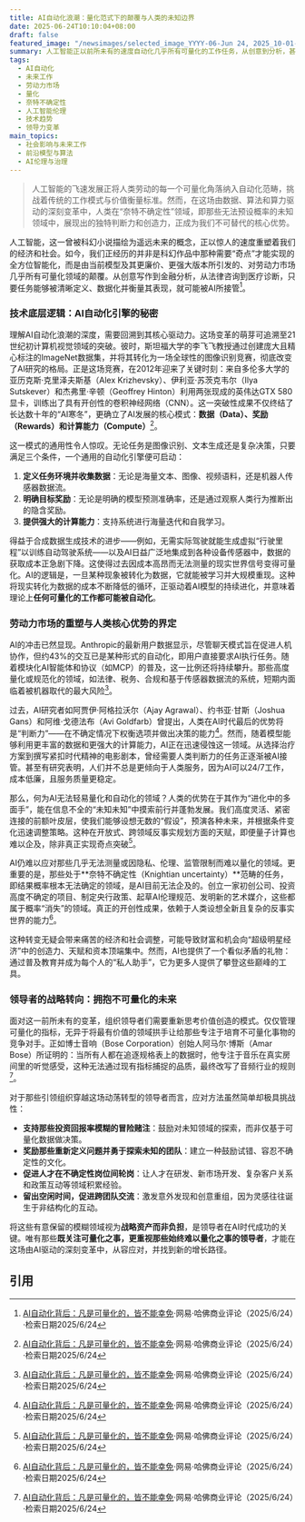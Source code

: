 ```yaml
---
title: AI自动化浪潮：量化范式下的颠覆与人类的未知边界
date: 2025-06-24T10:10:04+08:00
draft: false
featured_image: "/newsimages/selected_image_YYYY-06-Jun 24, 2025_10-01-06-886.jpg"
summary: 人工智能正以前所未有的速度自动化几乎所有可量化的工作任务，从创意到分析，甚至专业领域无一幸免。文章深入探讨了AI自动化背后的“数据、奖励、计算能力”技术框架，并指出人类在处理无法量化、充满“奈特不确定性”的未知问题上的独特优势。文章呼吁领导者应超越数据指标，转而支持和培养那些探索模糊、不可量化领域的团队，以适应这场颠覆性的变革。
tags: 
  - AI自动化
  - 未来工作
  - 劳动力市场
  - 量化
  - 奈特不确定性
  - 人工智能伦理
  - 技术趋势
  - 领导力变革
main_topics: 
  - 社会影响与未来工作
  - 前沿模型与算法
  - AI伦理与治理
---
```


> 人工智能的飞速发展正将人类劳动的每一个可量化角落纳入自动化范畴，挑战着传统的工作模式与价值衡量标准。然而，在这场由数据、算法和算力驱动的深刻变革中，人类在“奈特不确定性”领域，即那些无法预设概率的未知领域中，展现出的独特判断力和创造力，正成为我们不可替代的核心优势。

人工智能，这一曾被科幻小说描绘为遥远未来的概念，正以惊人的速度重塑着我们的经济和社会。如今，我们正经历的并非是科幻作品中那种需要“奇点”才能实现的全方位智能化，而是由当前模型及其更廉价、更强大版本所引发的、对劳动力市场几乎所有可量化领域的颠覆。从创意写作到金融分析，从法律咨询到医疗诊断，只要任务能够被清晰定义、数据化并衡量其表现，就可能被AI所接管[^1]。

### 技术底层逻辑：AI自动化引擎的秘密

理解AI自动化浪潮的深度，需要回溯到其核心驱动力。这场变革的萌芽可追溯至21世纪初计算机视觉领域的突破。彼时，斯坦福大学的李飞飞教授通过创建庞大且精心标注的ImageNet数据集，并将其转化为一场全球性的图像识别竞赛，彻底改变了AI研究的格局。正是这场竞赛，在2012年迎来了关键时刻：来自多伦多大学的亚历克斯·克里泽夫斯基（Alex Krizhevsky）、伊利亚·苏茨克韦尔（Ilya Sutskever）和杰弗里·辛顿（Geoffrey Hinton）利用两张现成的英伟达GTX 580显卡，训练出了具有开创性的卷积神经网络（CNN）。这一突破性成果不仅终结了长达数十年的“AI寒冬”，更确立了AI发展的核心模式：**数据（Data）、奖励（Rewards）和计算能力（Compute）**[^1]。

这一模式的通用性令人惊叹。无论任务是图像识别、文本生成还是复杂决策，只要满足三个条件，一个通用的自动化引擎便可启动：
1.  **定义任务环境并收集数据**：无论是海量文本、图像、视频语料，还是机器人传感器数据流。
2.  **明确目标奖励**：无论是明确的模型预测准确率，还是通过观察人类行为推断出的隐含奖励。
3.  **提供强大的计算能力**：支持系统进行海量迭代和自我学习。

得益于合成数据生成技术的进步——例如，无需实际驾驶就能生成虚拟“行驶里程”以训练自动驾驶系统——以及AI日益广泛地集成到各种设备传感器中，数据的获取成本正急剧下降。这使得过去因成本高昂而无法测量的现实世界信号变得可量化。AI的逻辑是，一旦某种现象被转化为数据，它就能被学习并大规模重现。这种将现实转化为数据的成本不断降低的循环，正驱动着AI模型的持续进化，并意味着理论上**任何可量化的工作都可能被自动化**。

### 劳动力市场的重塑与人类核心优势的界定

AI的冲击已然显现。Anthropic的最新用户数据显示，尽管聊天模式旨在促进人机协作，但约43%的交互已是某种形式的自动化，即用户直接要求AI执行任务。随着模块化AI智能体和协议（如MCP）的普及，这一比例还将持续攀升。那些高度量化或规范化的领域，如法律、税务、合规和基于传感器数据流的系统，短期内面临着被机器取代的最大风险[^1]。

过去，AI研究者如阿贾伊·阿格拉沃尔（Ajay Agrawal）、约书亚·甘斯（Joshua Gans）和阿维·戈德法布（Avi Goldfarb）曾提出，人类在AI时代最后的优势将是“判断力”——在不确定情况下权衡选项并做出决策的能力[^1]。然而，随着模型能够利用更丰富的数据和更强大的计算能力，AI正在迅速侵蚀这一领域。从选择治疗方案到撰写紧扣时代精神的电影剧本，曾经需要人类判断力的任务正逐渐被AI接管。甚至有研究表明，人们并不总是更倾向于人类服务，因为AI可以24/7工作，成本低廉，且服务质量更稳定。

那么，何为AI无法轻易量化和自动化的领域？人类的优势在于其作为“进化中的多面手”，能在信息不全的“未知未知”中摸索前行并蓬勃发展。我们高度灵活、紧密连接的前额叶皮层，使我们能够设想无数的“假设”，预演各种未来，并根据条件变化迅速调整策略。这种在开放式、跨领域反事实规划方面的天赋，即便量子计算也难以企及，除非真正实现奇点突破[^1]。

AI仍难以应对那些几乎无法测量或因隐私、伦理、监管限制而难以量化的领域。更重要的是，那些处于**奈特不确定性（Knightian uncertainty）**范畴的任务，即结果概率根本无法确定的领域，是AI目前无法企及的。创立一家初创公司、投资高度不确定的项目、制定央行政策、起草AI伦理规范、发明新的艺术媒介，这些都属于概率“消失”的领域。真正的开创性成果，依赖于人类设想全新且复杂的反事实世界的能力[^1]。

这种转变无疑会带来痛苦的经济和社会调整，可能导致财富和机会向“超级明星经济”中的创造力、天赋和资本顶端集中。然而，AI也提供了一个看似矛盾的礼物：通过普及教育并成为每个人的“私人助手”，它为更多人提供了攀登这些巅峰的工具。

### 领导者的战略转向：拥抱不可量化的未来

面对这一前所未有的变革，组织领导者们需要重新思考价值创造的模式。仅仅管理可量化的指标，无异于将最有价值的领域拱手让给那些专注于培育不可量化事物的竞争对手。正如博士音响（Bose Corporation）创始人阿马尔·博斯（Amar Bose）所证明的：当所有人都在追逐规格表上的数据时，他专注于音乐在真实房间里的听觉感受，这种无法通过现有指标捕捉的品质，最终改写了音频行业的规则[^1]。

对于那些引领组织穿越这场动荡转型的领导者而言，应对方法虽然简单却极具挑战性：
*   **支持那些投资回报率模糊的冒险赌注**：鼓励对未知领域的探索，而非仅基于可量化数据做决策。
*   **奖励那些重新定义问题并勇于探索未知的团队**：建立一种鼓励试错、容忍不确定性的文化。
*   **促进人才在不确定性岗位间轮岗**：让人才在研发、新市场开发、复杂客户关系和政策互动等领域积累经验。
*   **留出空闲时间，促进跨团队交流**：激发意外发现和创意重组，因为灵感往往诞生于非结构化的互动。

将这些有意保留的模糊领域视为**战略资产而非负担**，是领导者在AI时代成功的关键。唯有那些**既关注可量化之事，更重视那些始终难以量化之事的领导者**，才能在这场由AI驱动的深刻变革中，从容应对，并找到新的增长路径。

## 引用

[^1]: [AI自动化背后：凡是可量化的，皆不能幸免](https://www.163.com/dy/article/K2Q8JAMV0512D8L6.html)·网易·哈佛商业评论（2025/6/24）·检索日期2025/6/24
